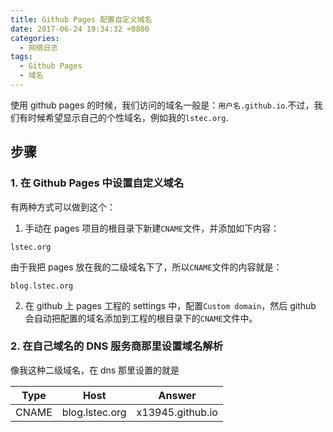 ```yaml
---
title: Github Pages 配置自定义域名
date: 2017-06-24 19:34:32 +0800
categories:
  - 网络日志
tags:
  - Github Pages
  - 域名
---
```


<!-- toc -->

使用 github pages 的时候，我们访问的域名一般是：`用户名.github.io`.不过，我们有时候希望显示自己的个性域名，例如我的`lstec.org`.

<!-- more -->

## 步骤

### 1. 在 Github Pages 中设置自定义域名

有两种方式可以做到这个：

1. 手动在 pages 项目的根目录下新建`CNAME`文件，并添加如下内容：

```plain
lstec.org
```

由于我把 pages 放在我的二级域名下了，所以`CNAME`文件的内容就是：

```plain
blog.lstec.org
```

2. 在 github 上 pages 工程的 settings 中，配置`Custom domain`，然后 github 会自动把配置的域名添加到工程的根目录下的`CNAME`文件中。

### 2. 在自己域名的 DNS 服务商那里设置域名解析

像我这种二级域名，在 dns 那里设置的就是

| Type  | Host           | Answer           |
| ----- | -------------- | ---------------- |
| CNAME | blog.lstec.org | x13945.github.io |
